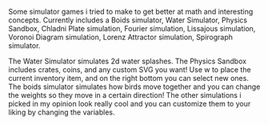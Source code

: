 Some simulator games i tried to make to get better at math and interesting concepts. Currently includes a Boids simulator, Water Simulator, Physics Sandbox, Chladni Plate simulation, Fourier simulation, Lissajous simulation, Voronoi Diagram simulation, Lorenz Attractor simulation, Spirograph simulator. 

The Water Simulator simulates 2d water splashes.
The Physics Sandbox includes crates, coins, and any custom SVG you want! Use w to place the current inventory item, and on the right bottom you can select new ones.
The boids simulator simulates how birds move together and you can change the weights so they move in a certain direction!
The other simulations i picked in my opinion look really cool and you can customize them to your liking by changing the variables.